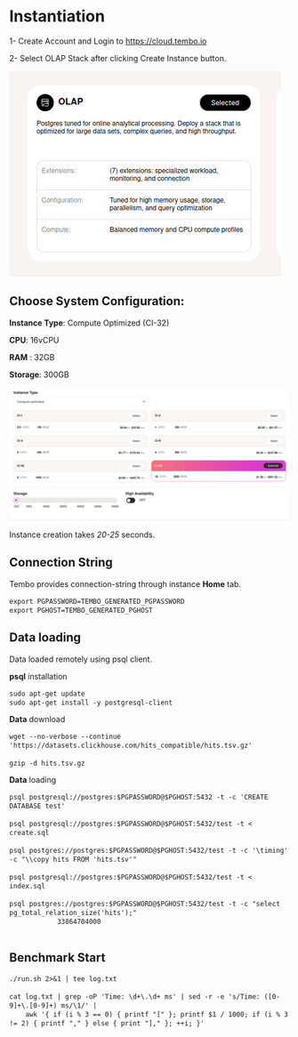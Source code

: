 # Instantiation

1- Create Account and Login to https://cloud.tembo.io

2- Select OLAP Stack after clicking Create Instance button.

![Instance for benchmark](olap-stack.png "OLAP Stack")


## Choose System Configuration:

**Instance Type**: Compute Optimized (CI-32)

**CPU**: 16vCPU

**RAM** : 32GB

**Storage**: 300GB


![Instance Type](olap-instance-type.png "OLAP Stack")

Instance creation takes *20-25* seconds.

## Connection String
Tembo provides connection-string through instance **Home** tab.

```
export PGPASSWORD=TEMBO_GENERATED_PGPASSWORD
export PGHOST=TEMBO_GENERATED_PGHOST
```

## Data loading
Data loaded remotely using psql client.

**psql** installation

```
sudo apt-get update
sudo apt-get install -y postgresql-client

```
**Data** download

```
wget --no-verbose --continue 'https://datasets.clickhouse.com/hits_compatible/hits.tsv.gz'

gzip -d hits.tsv.gz
```

**Data** loading

```
psql postgresql://postgres:$PGPASSWORD@$PGHOST:5432 -t -c 'CREATE DATABASE test'

psql postgresql://postgres:$PGPASSWORD@$PGHOST:5432/test -t < create.sql

psql postgres://postgres:$PGPASSWORD@$PGHOST:5432/test -t -c '\timing' -c "\\copy hits FROM 'hits.tsv'"

psql postgresql://postgres:$PGPASSWORD@$PGHOST:5432/test -t < index.sql

psql postgres://postgres:$PGPASSWORD@$PGHOST:5432/test -t -c "select pg_total_relation_size('hits');"
            33864704000


```

## Benchmark Start

```
./run.sh 2>&1 | tee log.txt

cat log.txt | grep -oP 'Time: \d+\.\d+ ms' | sed -r -e 's/Time: ([0-9]+\.[0-9]+) ms/\1/' |
    awk '{ if (i % 3 == 0) { printf "[" }; printf $1 / 1000; if (i % 3 != 2) { printf "," } else { print "]," }; ++i; }'

```